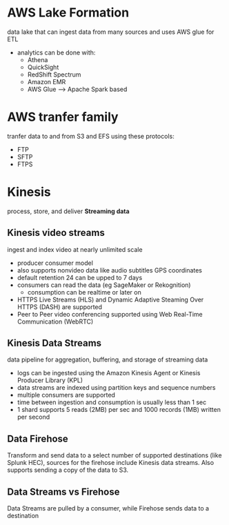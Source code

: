 # AWS Lake Formation
data lake that can ingest data from many sources and uses AWS glue for ETL
- analytics can be done with:
	- Athena
	- QuickSight
	- RedShift Spectrum
	- Amazon EMR
	- AWS Glue --> Apache Spark based
# AWS tranfer family
tranfer data to and from S3 and EFS using these protocols:
- FTP
- SFTP
- FTPS
# Kinesis
process, store, and deliver **Streaming data**
## Kinesis video streams
ingest and index video at nearly unlimited scale
- producer consumer model
- also supports nonvideo data like audio subtitles GPS coordinates
- default retention 24 can be upped to 7 days
- consumers can read the data (eg SageMaker or Rekognition)
	- consumption can be realtime or later on
- HTTPS Live Streams (HLS) and Dynamic Adaptive Steaming Over HTTPS (DASH) are supported 
- Peer to Peer video conferencing supported using Web Real-Time Communication (WebRTC)
## Kinesis Data Streams
data pipeline for aggregation, buffering, and storage of streaming data
- logs can be ingested using the Amazon Kinesis Agent or Kinesis Producer Library (KPL)
- data streams are indexed using partition keys and sequence numbers
- multiple consumers are supported
- time between ingestion and consumption is usually less than 1 sec
- 1 shard supports 5 reads (2MB) per sec and 1000 records (1MB) written per second
## Data Firehose
Transform and send data to a select number of supported destinations (like Splunk HEC), sources for the firehose include Kinesis data streams. Also supports sending a copy of the data to S3.
## Data Streams vs Firehose
Data Streams are pulled by a consumer, while Firehose sends data to a destination